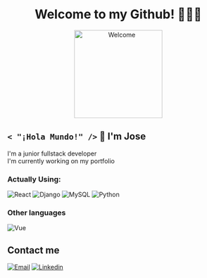 <h1 align="center">Welcome to my Github! 👨🏻‍💻</h1>
<div align="center">
  <img src="https://pa1.aminoapps.com/6101/04c58d505bef85af347bc711341c6a77455ef100_hq.gif" width="200" alt="Welcome">
</div>

## `< "¡Hola Mundo!" />` 👋 I'm Jose 
I'm a junior fullstack developer </br>
I'm currently working on my portfolio </br>

### Actually Using:
![React](https://img.shields.io/badge/React-20232A?style=for-the-badge&logo=react&logoColor=61DAFB)
![Django](https://img.shields.io/badge/Django-092E20?style=for-the-badge&logo=django&logoColor=white)
![MySQL](https://img.shields.io/badge/MySQL-00000F?style=for-the-badge&logo=mysql&logoColor=white)
![Python](https://img.shields.io/badge/Python-3776AB?style=for-the-badge&logo=python&logoColor=white)


### Other languages
![Vue](https://img.shields.io/badge/Vue.js-35495E?style=for-the-badge&logo=vue.js&logoColor=4FC08D)

## Contact me
[![Email](https://img.shields.io/badge/Gmail-D14836?style=for-the-badge&logo=gmail&logoColor=white)](mailto:josemanuel.villa@utp.edu.co)
[![Linkedin](https://img.shields.io/badge/LinkedIn-0077B5?style=for-the-badge&logo=linkedin&logoColor=white)](https://www.linkedin.com/in/jose-manuel-villa-romero/)
<!--
**jmvilla12/jmvilla12** is a ✨ _special_ ✨ repository because its `README.md` (this file) appears on your GitHub profile.

Here are some ideas to get you started:

- 🔭 I’m currently working on ...
- 🌱 I’m currently learning ...
- 👯 I’m looking to collaborate on ...
- 🤔 I’m looking for help with ...
- 💬 Ask me about ...
- 📫 How to reach me: ...
- 😄 Pronouns: ...
- ⚡ Fun fact: ...
-->
